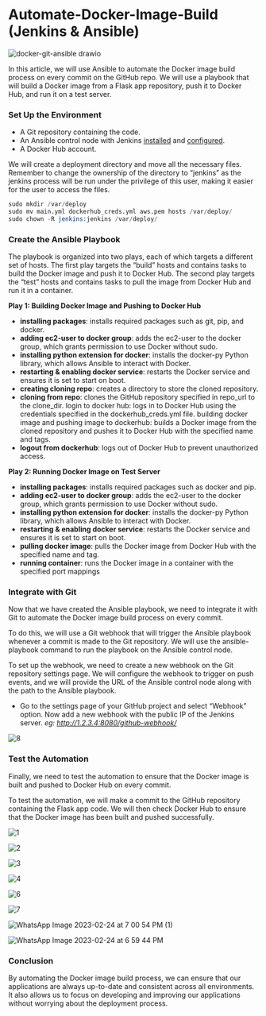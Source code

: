 # Automate-Docker-Image-Build (Jenkins & Ansible)

![docker-git-ansible drawio](https://user-images.githubusercontent.com/68052722/222089826-8d30f302-bf4e-40d1-89a7-50a6016455c7.png)


In this article, we will use Ansible to automate the Docker image build process on every commit on the GitHub repo. We will use a playbook that will build a Docker image from a Flask app repository, push it to Docker Hub, and run it on a test server.

### Set Up the Environment
- A Git repository containing the code.
- An Ansible control node with Jenkins [installed](https://www.jenkins.io/doc/tutorials/tutorial-for-installing-jenkins-on-AWS/) and [configured](https://plugins.jenkins.io/ansible/).
- A Docker Hub account.

We will create a deployment directory and move all the necessary files.
Remember to change the ownership of the directory to “jenkins” as the jenkins process will be run under the privilege of this user, making it easier for the user to access the files.

```s
sudo mkdir /var/deploy
sudo mv main.yml dockerhub_creds.yml aws.pem hosts /var/deploy/
sudo chown -R jenkins:jenkins /var/deploy/
```

### Create the Ansible Playbook

The playbook is organized into two plays, each of which targets a different set of hosts. The first play targets the “build” hosts and contains tasks to build the Docker image and push it to Docker Hub. The second play targets the “test” hosts and contains tasks to pull the image from Docker Hub and run it in a container.

**Play 1: Building Docker Image and Pushing to Docker Hub**
- **installing packages**: installs required packages such as git, pip, and docker.
- **adding ec2-user to docker group**: adds the ec2-user to the docker group, which grants permission to use Docker without sudo.
- **installing python extension for docker**: installs the docker-py Python library, which allows Ansible to interact with Docker.
- **restarting & enabling docker service**: restarts the Docker service and ensures it is set to start on boot.
- **creating cloning repo**: creates a directory to store the cloned repository.
- **cloning from repo**: clones the GitHub repository specified in repo_url to the clone_dir.
login to docker hub: logs in to Docker Hub using the credentials specified in the dockerhub_creds.yml file.
building docker image and pushing image to dockerhub: builds a Docker image from the cloned repository and pushes it to Docker Hub with the specified name and tags.
- **logout from dockerhub**: logs out of Docker Hub to prevent unauthorized access.

**Play 2: Running Docker Image on Test Server**
- **installing packages**: installs required packages such as docker and pip.
- **adding ec2-user to docker group**: adds the ec2-user to the docker group, which grants permission to use Docker without sudo.
- **installing python extension for docker**: installs the docker-py Python library, which allows Ansible to interact with Docker.
- **restarting & enabling docker service**: restarts the Docker service and ensures it is set to start on boot.
- **pulling docker image**: pulls the Docker image from Docker Hub with the specified name and tag.
- **running container**: runs the Docker image in a container with the specified port mappings


### Integrate with Git
Now that we have created the Ansible playbook, we need to integrate it with Git to automate the Docker image build process on every commit.

To do this, we will use a Git webhook that will trigger the Ansible playbook whenever a commit is made to the Git repository. We will use the ansible-playbook command to run the playbook on the Ansible control node.

To set up the webhook, we need to create a new webhook on the Git repository settings page. We will configure the webhook to trigger on push events, and we will provide the URL of the Ansible control node along with the path to the Ansible playbook.

- Go to the settings page of your GitHub project and select “Webhook” option. Now add a new webhook with the public IP of the Jenkins server.
_eg: http://1.2.3.4:8080/github-webhook/_

![8](https://user-images.githubusercontent.com/68052722/222048340-c7b09a8e-b6a3-42a9-8d44-2217a63bc234.png)

### Test the Automation
Finally, we need to test the automation to ensure that the Docker image is built and pushed to Docker Hub on every commit.

To test the automation, we will make a commit to the GitHub repository containing the Flask app code. We will then check Docker Hub to ensure that the Docker image has been built and pushed successfully.

![1](https://user-images.githubusercontent.com/68052722/222048455-1ca7be87-de42-4d06-9dcd-286c3993da96.png)

![2](https://user-images.githubusercontent.com/68052722/222048469-92c528fd-947d-4fae-bb64-150d4636f550.png)

![3](https://user-images.githubusercontent.com/68052722/222048521-e6398352-f29f-4db2-87b7-424d72d7a529.png)

![4](https://user-images.githubusercontent.com/68052722/222048538-54c9ca86-9d05-4c63-adc3-1f607ce1925b.png)

![6](https://user-images.githubusercontent.com/68052722/222048555-53c8bbb8-f671-4820-b7a5-b8f8151a2cdc.png)

![7](https://user-images.githubusercontent.com/68052722/222048565-85d58eef-399d-4ec1-afc1-c431e958d58d.png)

![WhatsApp Image 2023-02-24 at 7 00 54 PM (1)](https://user-images.githubusercontent.com/68052722/222048964-7820710b-c4ad-4ab5-92e4-a03f9e630c6d.jpeg)

![WhatsApp Image 2023-02-24 at 6 59 44 PM](https://user-images.githubusercontent.com/68052722/222048976-63bafb15-2862-484a-9b6b-184dfb0df8d5.jpeg)




### Conclusion

By automating the Docker image build process, we can ensure that our applications are always up-to-date and consistent across all environments. It also allows us to focus on developing and improving our applications without worrying about the deployment process.
